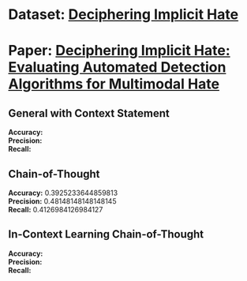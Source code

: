 # Dataset: [Deciphering Implicit Hate](https://github.com/botelhoa/Dog_Whistle_Hate?tab=readme-ov-file)
# Paper: [Deciphering Implicit Hate: Evaluating Automated Detection Algorithms for Multimodal Hate](https://arxiv.org/pdf/2106.05903.pdf)

## General with Context Statement

**Accuracy:**   
**Precision:**  
**Recall:** 

## Chain-of-Thought

**Accuracy:** 0.3925233644859813     
**Precision:** 0.48148148148148145   
**Recall:** 0.4126984126984127  

## In-Context Learning Chain-of-Thought

**Accuracy:**   
**Precision:**  
**Recall:** 